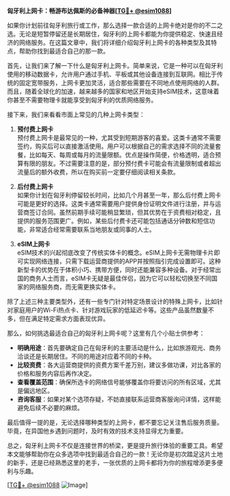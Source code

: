 **匈牙利上网卡：畅游布达佩斯的必备神器[[TG💪+ @esim1088](https://t.me/s/esim1088)]**

如果你计划前往匈牙利旅行或工作，那么选择一款合适的上网卡绝对是你的不二之选。无论是短暂停留还是长期居住，匈牙利的上网卡都能为你提供稳定、快速且经济的网络服务。在这篇文章中，我们将详细介绍匈牙利上网卡的各种类型及其特点，帮助你找到最适合自己的那一款。

首先，让我们来了解一下什么是匈牙利上网卡。简单来说，它是一种可以在匈牙利使用的移动数据卡，允许用户通过手机、平板或其他设备连接到互联网。相比于传统的固定宽带服务，上网卡更加灵活，适合那些需要在不同地点使用网络的人群。而且，随着全球化的加速，越来越多的国家和地区开始支持eSIM技术，这意味着你甚至不需要物理卡就能享受到匈牙利的优质网络服务。

接下来，我们来看看市面上常见的几种上网卡类型：

1. **预付费上网卡**  
   预付费上网卡是最常见的一种，尤其受到短期游客的喜爱。这类卡通常不需要签约，购买后可以直接激活使用。用户可以根据自己的需求选择不同的流量套餐，比如每天、每周或每月的流量限额。优点是操作简便，价格透明，适合预算有限的朋友。不过需要注意的是，部分预付费卡可能会有流量限制或者超出流量后的额外收费，所以在购买前一定要仔细阅读相关条款。

2. **后付费上网卡**  
   如果你计划在匈牙利停留较长时间，比如几个月甚至一年，那么后付费上网卡可能是更好的选择。这类卡通常需要用户提供身份证明文件进行注册，并与运营商签订合同。虽然前期手续可能稍显繁琐，但其优势在于资费相对稳定，且提供的服务范围更广。例如，某些后付费卡还可能包括通话分钟数和短信功能，非常适合经常需要联系当地朋友或同事的人士。

3. **eSIM上网卡**  
   eSIM技术的兴起彻底改变了传统实体卡的概念。eSIM上网卡无需物理卡片即可实现网络连接，只需下载运营商提供的APP并按照指引完成设置即可。这种新型卡的优势在于体积小巧、携带方便，同时还能兼容多种设备。对于经常出国的商务人士而言，eSIM卡无疑是最佳伴侣，因为它可以轻松切换至不同国家的网络服务商，而无需更换实体卡。

除了上述三种主要类型外，还有一些专门针对特定场景设计的特殊上网卡，比如针对家庭用户的Wi-Fi热点卡、针对游戏玩家的低延迟卡等。这些产品虽然数量不多，但在满足特定需求方面表现优异。

那么，如何挑选最适合自己的匈牙利上网卡呢？这里有几个小贴士供参考：
- **明确用途**：首先要确定自己在匈牙利的主要活动是什么，比如旅游观光、商务洽谈还是长期居住。不同的用途对应着不同的卡种。
- **比较资费**：各大运营商提供的资费方案千差万别，建议多做功课，对比各家的价格和服务内容后再作决定。
- **查看覆盖范围**：确保所选卡的网络信号能够覆盖你将要访问的所有区域，尤其是偏远地区。
- **咨询客服**：如果对某个选项存疑，不妨直接联系运营商客服询问详情，这样能避免后续不必要的麻烦。

最后值得一提的是，无论选择哪种类型的上网卡，都不要忘记关注售后服务质量。毕竟，在异国他乡遇到问题时，及时有效的技术支持显得尤为重要。

总之，匈牙利上网卡不仅是连接世界的桥梁，更是提升旅行体验的重要工具。希望本文能够帮助你在众多选项中找到最适合自己的一款！无论你是初次踏足这片土地的新手，还是已经熟悉这里的老手，一张优质的上网卡都将为你的旅程增添更多便利与乐趣。

[[TG💪+ @esim1088](https://t.me/s/esim1088) ![Image](https://i.postimg.cc/4NQfJmqS/Snipaste-2025-05-13-00-14-12.png)]